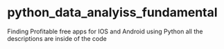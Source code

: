 # python_data_analyiss_fundamental
Finding Profitable free apps for IOS and Android using Python 
 all the descriptions are inside of the code 
